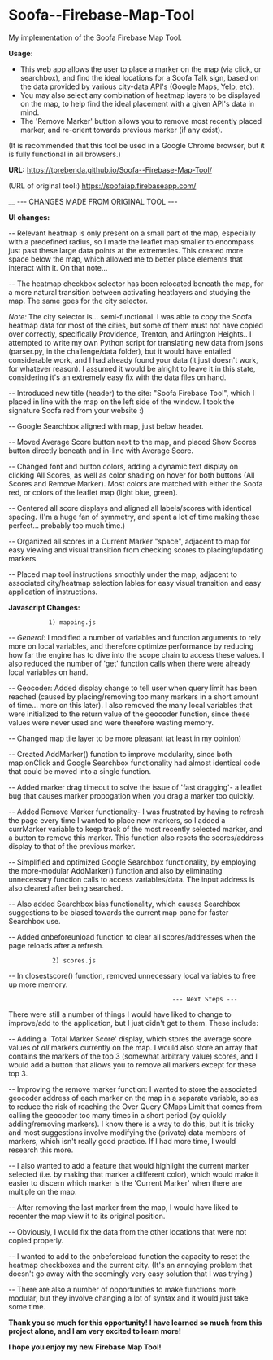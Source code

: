 # Soofa--Firebase-Map-Tool
My implementation of the Soofa Firebase Map Tool.

**Usage:**

- This web app allows the user to place a marker on the map (via click, or searchbox), and find the ideal locations for a Soofa Talk sign, based on the data provided by various city-data API's (Google Maps, Yelp, etc).  
- You may also select any combination of heatmap layers to be displayed on the map, to help find the ideal placement with a given API's data in mind.
- The 'Remove Marker' button allows you to remove most recently placed marker, and re-orient towards previous marker (if any exist).

(It is recommended that this tool be used in a Google Chrome browser, but it is fully functional in all browsers.)

**URL:** https://tprebenda.github.io/Soofa--Firebase-Map-Tool/

(URL of original tool:) https://soofaiap.firebaseapp.com/


__
                                          --- CHANGES MADE FROM ORIGINAL TOOL ---


 **UI changes:**

 
 -- Relevant heatmap is only present on a small part of the map, especially with a predefined radius, so I made the leaflet map smaller to encompass just past these large data points at the extremeties. This created more space below the map, which allowed me to better place elements that interact with it. On that note...
 
-- The heatmap checkbox selector has been relocated beneath the map, for a more natural transition between activating heatlayers and studying the map. The same goes for the city selector. 

*Note:* The city selector is... semi-functional. I was able to copy the Soofa heatmap data for most of the cities, but some of them must not have copied over correctly, specifically Providence, Trenton, and Arlington Heights.\. I attempted to write my own Python script for translating new data from jsons (parser.py, in the challenge/data folder), but it would have entailed considerable work, and I had already found your data (it just doesn't work, for whatever reason).  I assumed it would be alright to leave it in this state, considering it's an extremely easy fix with the data files on hand.

-- Introduced new title (header) to the site: "Soofa Firebase Tool", which I placed in line with the map on the left side of the window. I took the signature Soofa red from your website :)

-- Google Searchbox aligned with map, just below header.

-- Moved Average Score button next to the map, and placed Show Scores button directly beneath and in-line with Average Score.

-- Changed font and button colors, adding a dynamic text display on clicking All Scores, as well as color shading on hover for both buttons (All Scores and Remove Marker). Most colors are matched with either the Soofa red, or colors of the leaflet map (light blue, green).

-- Centered all score displays and aligned all labels/scores with identical spacing. (I'm a huge fan of symmetry, and spent a lot of time making these perfect... probably too much time.)

-- Organized all scores in a Current Marker "space", adjacent to map for easy viewing and visual transition from checking scores to placing/updating markers.

-- Placed map tool instructions smoothly under the map, adjacent to associated city/heatmap selection lables for easy visual transition and easy application of instructions.



**Javascript Changes:**

               1) mapping.js
 
-- *General:* I modified a number of variables and function arguments to rely more on local variables, and therefore optimize performance by reducing how far the engine has to dive into the scope chain to access these values. I also reduced the number of 'get' function calls when there were already local variables on hand.

-- Geocoder: Added display change to tell user when query limit has been reached (caused by placing/removing too many markers in a short amount of time... more on this later). I also removed the many local variables that were initialized to the return value of the geocoder function, since these values were never used and were therefore wasting memory.

-- Changed map tile layer to be more pleasant (at least in my opinion)

-- Created AddMarker() function to improve modularity, since both map.onClick and Google Searchbox functionality had almost identical code that could be moved into a single function.

-- Added marker drag timeout to solve the issue of 'fast dragging'- a leaflet bug that causes marker propogation when you drag a marker too quickly.

-- Added Remove Marker functionality- I was frustrated by having to refresh the page every time I wanted to place new markers, so I added a currMarker variable to keep track of the most recently selected marker, and a button to remove this marker. This function also resets the scores/address display to that of the previous marker. 

-- Simplified and optimized Google Searchbox functionality, by employing the more-modular AddMarker() function and also by eliminating unnecessary function calls to access variables/data. The input address is also cleared after being searched.

-- Also added Searchbox bias functionality, which causes Searchbox suggestions to be biased towards the current map pane for faster Searchbox use.

-- Added onbeforeunload function to clear all scores/addresses when the page reloads after a refresh.

                2) scores.js

-- In closestscore() function, removed unnecessary local variables to free up more memory.



                                                 --- Next Steps ---



There were still a number of things I would have liked to change to improve/add to the application, but I just didn't get to them. These include:

-- Adding a 'Total Marker Score' display, which stores the average score values of *all* markers currently on the map. I would also store an array that contains the markers of the top 3 (somewhat arbitrary value) scores, and I would add a button that allows you to remove all markers except for these top 3. 

-- Improving the remove marker function: I wanted to store the associated geocoder address of each marker on the map in a separate variable, so as to reduce the risk of reaching the Over Query GMaps Limit that comes from calling the geocoder too many times in a short period (by quickly adding/removing markers). I know there is a way to do this, but it is tricky and most suggestions involve modifying the (private) data members of markers, which isn't really good practice. If I had more time, I would research this more.

-- I also wanted to add a feature that would highlight the current marker selected (i.e. by making that marker a different color), which would make it easier to discern which marker is the 'Current Marker' when there are multiple on the map.

-- After removing the last marker from the map, I would have liked to recenter the map view it to its original position.

-- Obviously, I would fix the data from the other locations that were not copied properly. 

-- I wanted to add to the onbeforeload function the capacity to reset the heatmap checkboxes and the current city. (It's an annoying problem that doesn't go away with the seemingly very easy solution that I was trying.)

-- There are also a number of opportunities to make functions more modular, but they involve changing a lot of syntax and it would just take some time.

**Thank you so much for this opportunity! I have learned so much from this project alone, and I am very excited to learn more!**

**I hope you enjoy my new Firebase Map Tool!**

